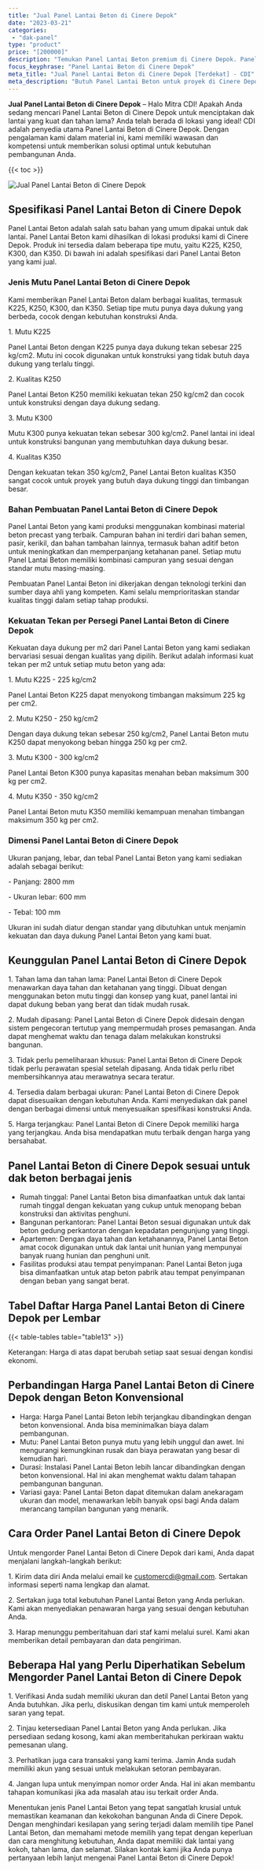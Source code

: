 ```yaml
---
title: "Jual Panel Lantai Beton di Cinere Depok"
date: "2023-03-21"
categories:
 - "dak-panel"
type: "product"
price: "[200000]"
description: "Temukan Panel Lantai Beton premium di Cinere Depok. Panel Lantai Beton dirancang untuk kebutuhan konstruksi modern dengan performa prima. Hubungi kami sekarang."
focus_keyphrase: "Panel Lantai Beton di Cinere Depok"
meta_title: "Jual Panel Lantai Beton di Cinere Depok [Terdekat] - CDI"
meta_description: "Butuh Panel Lantai Beton untuk proyek di Cinere Depok?. Kami menyediakan Panel Lantai Beton premium untuk pembangunan. Harga terbaik hanya di sini."
---
```


**Jual Panel Lantai Beton di Cinere Depok** – Halo Mitra CDI! Apakah Anda sedang mencari Panel Lantai Beton di Cinere Depok untuk menciptakan dak lantai yang kuat dan tahan lama? Anda telah berada di lokasi yang ideal! CDI adalah penyedia utama Panel Lantai Beton di Cinere Depok. Dengan pengalaman kami dalam material ini, kami memiliki wawasan dan kompetensi untuk memberikan solusi optimal untuk kebutuhan pembangunan Anda.

{{< toc >}}

![Jual Panel Lantai Beton di Cinere Depok](/images/dak-panel/dak-panel-07.jpg)

## Spesifikasi Panel Lantai Beton di Cinere Depok

Panel Lantai Beton adalah salah satu bahan yang umum dipakai untuk dak lantai. Panel Lantai Beton kami dihasilkan di lokasi produksi kami di Cinere Depok. Produk ini tersedia dalam beberapa tipe mutu, yaitu K225, K250, K300, dan K350. Di bawah ini adalah spesifikasi dari Panel Lantai Beton yang kami jual.

### Jenis Mutu Panel Lantai Beton di Cinere Depok

Kami memberikan Panel Lantai Beton dalam berbagai kualitas, termasuk K225, K250, K300, dan K350. Setiap tipe mutu punya daya dukung yang berbeda, cocok dengan kebutuhan konstruksi Anda.

1\. Mutu K225  

Panel Lantai Beton dengan K225 punya daya dukung tekan sebesar 225 kg/cm2. Mutu ini cocok digunakan untuk konstruksi yang tidak butuh daya dukung yang terlalu tinggi.

2\. Kualitas K250  

Panel Lantai Beton K250 memiliki kekuatan tekan 250 kg/cm2 dan cocok untuk konstruksi dengan daya dukung sedang.

3\. Mutu K300  

Mutu K300 punya kekuatan tekan sebesar 300 kg/cm2. Panel lantai ini ideal untuk konstruksi bangunan yang membutuhkan daya dukung besar.

4\. Kualitas K350  

Dengan kekuatan tekan 350 kg/cm2, Panel Lantai Beton kualitas K350 sangat cocok untuk proyek yang butuh daya dukung tinggi dan timbangan besar.

### Bahan Pembuatan Panel Lantai Beton di Cinere Depok

Panel Lantai Beton yang kami produksi menggunakan kombinasi material beton precast yang terbaik. Campuran bahan ini terdiri dari bahan semen, pasir, kerikil, dan bahan tambahan lainnya, termasuk bahan aditif beton untuk meningkatkan dan memperpanjang ketahanan panel. Setiap mutu Panel Lantai Beton memiliki kombinasi campuran yang sesuai dengan standar mutu masing-masing.

Pembuatan Panel Lantai Beton ini dikerjakan dengan teknologi terkini dan sumber daya ahli yang kompeten. Kami selalu memprioritaskan standar kualitas tinggi dalam setiap tahap produksi.

### Kekuatan Tekan per Persegi Panel Lantai Beton di Cinere Depok

Kekuatan daya dukung per m2 dari Panel Lantai Beton yang kami sediakan bervariasi sesuai dengan kualitas yang dipilih. Berikut adalah informasi kuat tekan per m2 untuk setiap mutu beton yang ada:

1\. Mutu K225 - 225 kg/cm2  

Panel Lantai Beton K225 dapat menyokong timbangan maksimum 225 kg per cm2.

2\. Mutu K250 - 250 kg/cm2  

Dengan daya dukung tekan sebesar 250 kg/cm2, Panel Lantai Beton mutu K250 dapat menyokong beban hingga 250 kg per cm2.

3\. Mutu K300 - 300 kg/cm2  

Panel Lantai Beton K300 punya kapasitas menahan beban maksimum 300 kg per cm2.

4\. Mutu K350 - 350 kg/cm2  

Panel Lantai Beton mutu K350 memiliki kemampuan menahan timbangan maksimum 350 kg per cm2.

### Dimensi Panel Lantai Beton di Cinere Depok

Ukuran panjang, lebar, dan tebal Panel Lantai Beton yang kami sediakan adalah sebagai berikut:

\- Panjang: 2800 mm  

\- Ukuran lebar: 600 mm  

\- Tebal: 100 mm

Ukuran ini sudah diatur dengan standar yang dibutuhkan untuk menjamin kekuatan dan daya dukung Panel Lantai Beton yang kami buat.

## Keunggulan Panel Lantai Beton di Cinere Depok

1\.  Tahan lama dan tahan lama: Panel Lantai Beton di Cinere Depok menawarkan daya tahan dan ketahanan yang tinggi. Dibuat dengan menggunakan beton mutu tinggi dan konsep yang kuat, panel lantai ini dapat dukung beban yang berat dan tidak mudah rusak.

2\.  Mudah dipasang: Panel Lantai Beton di Cinere Depok didesain dengan sistem pengecoran tertutup yang mempermudah proses pemasangan. Anda dapat menghemat waktu dan tenaga dalam melakukan konstruksi bangunan.

3\.  Tidak perlu pemeliharaan khusus: Panel Lantai Beton di Cinere Depok tidak perlu perawatan spesial setelah dipasang. Anda tidak perlu ribet membersihkannya atau merawatnya secara teratur.

4\.  Tersedia dalam berbagai ukuran: Panel Lantai Beton di Cinere Depok dapat disesuaikan dengan kebutuhan Anda. Kami menyediakan dak panel dengan berbagai dimensi untuk menyesuaikan spesifikasi konstruksi Anda.

5\.  Harga terjangkau: Panel Lantai Beton di Cinere Depok memiliki harga yang terjangkau. Anda bisa mendapatkan mutu terbaik dengan harga yang bersahabat.

## Panel Lantai Beton di Cinere Depok sesuai untuk dak beton berbagai jenis

*   Rumah tinggal: Panel Lantai Beton bisa dimanfaatkan untuk dak lantai rumah tinggal dengan kekuatan yang cukup untuk menopang beban konstruksi dan aktivitas penghuni.
*   Bangunan perkantoran: Panel Lantai Beton sesuai digunakan untuk dak beton gedung perkantoran dengan kepadatan pengunjung yang tinggi.
*   Apartemen: Dengan daya tahan dan ketahanannya, Panel Lantai Beton amat cocok digunakan untuk dak lantai unit hunian yang mempunyai banyak ruang hunian dan penghuni unit.
*   Fasilitas produksi atau tempat penyimpanan: Panel Lantai Beton juga bisa dimanfaatkan untuk atap beton pabrik atau tempat penyimpanan dengan beban yang sangat berat.

## Tabel Daftar Harga Panel Lantai Beton di Cinere Depok per Lembar

{{< table-tables table="table13" >}}

Keterangan: Harga di atas dapat berubah setiap saat sesuai dengan kondisi ekonomi.

## Perbandingan Harga Panel Lantai Beton di Cinere Depok dengan Beton Konvensional

*   Harga: Harga Panel Lantai Beton lebih terjangkau dibandingkan dengan beton konvensional. Anda bisa meminimalkan biaya dalam pembangunan.
*   Mutu: Panel Lantai Beton punya mutu yang lebih unggul dan awet. Ini mengurangi kemungkinan rusak dan biaya perawatan yang besar di kemudian hari.
*   Durasi: Instalasi Panel Lantai Beton lebih lancar dibandingkan dengan beton konvensional. Hal ini akan menghemat waktu dalam tahapan pembangunan bangunan.
*   Variasi gaya: Panel Lantai Beton dapat ditemukan dalam anekaragam ukuran dan model, menawarkan lebih banyak opsi bagi Anda dalam merancang tampilan bangunan yang menarik.

## Cara Order Panel Lantai Beton di Cinere Depok

Untuk mengorder Panel Lantai Beton di Cinere Depok dari kami, Anda dapat menjalani langkah-langkah berikut:

1\.  Kirim data diri Anda melalui email ke customercdi@gmail.com. Sertakan informasi seperti nama lengkap dan alamat.

2\.  Sertakan juga total kebutuhan Panel Lantai Beton yang Anda perlukan. Kami akan menyediakan penawaran harga yang sesuai dengan kebutuhan Anda.

3\.  Harap menunggu pemberitahuan dari staf kami melalui surel. Kami akan memberikan detail pembayaran dan data pengiriman.

## Beberapa Hal yang Perlu Diperhatikan Sebelum Mengorder Panel Lantai Beton di Cinere Depok

1\.  Verifikasi Anda sudah memiliki ukuran dan detil Panel Lantai Beton yang Anda butuhkan. Jika perlu, diskusikan dengan tim kami untuk memperoleh saran yang tepat.

2\.  Tinjau ketersediaan Panel Lantai Beton yang Anda perlukan. Jika persediaan sedang kosong, kami akan memberitahukan perkiraan waktu pemesanan ulang.

3\.  Perhatikan juga cara transaksi yang kami terima. Jamin Anda sudah memiliki akun yang sesuai untuk melakukan setoran pembayaran.

4\.  Jangan lupa untuk menyimpan nomor order Anda. Hal ini akan membantu tahapan komunikasi jika ada masalah atau isu terkait order Anda.

Menentukan jenis Panel Lantai Beton yang tepat sangatlah krusial untuk memastikan keamanan dan kekokohan bangunan Anda di Cinere Depok. Dengan menghindari kesilapan yang sering terjadi dalam memilih tipe Panel Lantai Beton, dan memahami metode memilih yang tepat dengan keperluan dan cara menghitung kebutuhan, Anda dapat memiliki dak lantai yang kokoh, tahan lama, dan selamat. Silakan kontak kami jika Anda punya pertanyaan lebih lanjut mengenai Panel Lantai Beton di Cinere Depok!